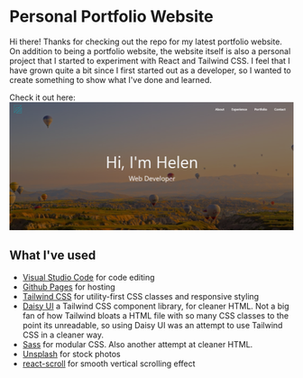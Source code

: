 # Personal Portfolio Website
Hi there! Thanks for checking out the repo for my latest portfolio website. On addition to being a portfolio website, the website itself is also a personal project that I started to experiment with React and Tailwind CSS. I feel that I have grown quite a bit since I first started out as a developer, so I wanted to create something to show what I've done and learned.

Check it out here:
![demo](https://github.com/helen-tan/portfolio-site/blob/master/src/assets/images/portfolio/portfolio-site-1.PNG)


## What I've used
- [Visual Studio Code](https://code.visualstudio.com/) for code editing
- [Github Pages](https://pages.github.com/) for hosting
- [Tailwind CSS](https://tailwindcss.com/) for utility-first CSS classes and responsive styling
- [Daisy UI](https://daisyui.com/) a Tailwind CSS component library, for cleaner HTML. Not a big fan of how Tailwind bloats a HTML file with so many CSS classes to the point its unreadable, so using Daisy UI was an attempt to use Tailwind CSS in a cleaner way.
- [Sass](http://sass-lang.com/) for modular CSS. Also another attempt at cleaner HTML.
- [Unsplash](https://unsplash.com/) for stock photos
- [react-scroll](https://www.npmjs.com/package/react-scroll) for smooth vertical scrolling effect


